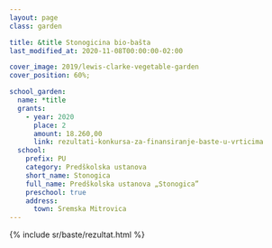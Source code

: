 ```yaml
---
layout: page
class: garden

title: &title Stonogicina bio-bašta
last_modified_at: 2020-11-08T00:00:00-02:00

cover_image: 2019/lewis-clarke-vegetable-garden
cover_position: 60%;

school_garden:
  name: *title
  grants:
    - year: 2020
      place: 2
      amount: 18.260,00
      link: rezultati-konkursa-za-finansiranje-baste-u-vrticima
  school:
    prefix: PU
    category: Predškolska ustanova
    short_name: Stonogica
    full_name: Predškolska ustanova „Stonogica”
    preschool: true
    address:
      town: Sremska Mitrovica
---
```


{% include sr/baste/rezultat.html %}
